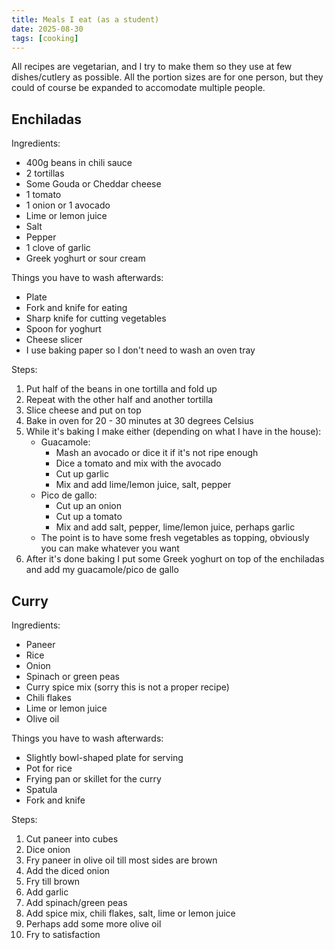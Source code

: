 ```yaml
---
title: Meals I eat (as a student)
date: 2025-08-30
tags: [cooking]
---
```


All recipes are vegetarian, and I try to make them so they use at few dishes/cutlery as possible.
All the portion sizes are for one person, but they could of course be expanded to accomodate multiple people.

## Enchiladas
Ingredients:

- 400g beans in chili sauce
- 2 tortillas
- Some Gouda or Cheddar cheese
- 1 tomato
- 1 onion or 1 avocado
- Lime or lemon juice
- Salt
- Pepper
- 1 clove of garlic
- Greek yoghurt or sour cream

Things you have to wash afterwards:

- Plate
- Fork and knife for eating
- Sharp knife for cutting vegetables
- Spoon for yoghurt
- Cheese slicer
- I use baking paper so I don't need to wash an oven tray

Steps:

1. Put half of the beans in one tortilla and fold up
2. Repeat with the other half and another tortilla
3. Slice cheese and put on top
4. Bake in oven for 20 - 30 minutes at 30 degrees Celsius
5. While it's baking I make either (depending on what I have in the house):
    - Guacamole:
        - Mash an avocado or dice it if it's not ripe enough
        - Dice a tomato and mix with the avocado
        - Cut up garlic
        - Mix and add lime/lemon juice, salt, pepper
    - Pico de gallo:
        - Cut up an onion
        - Cut up a tomato
        - Mix and add salt, pepper, lime/lemon juice, perhaps garlic
    - The point is to have some fresh vegetables as topping, obviously you can make whatever you want
6. After it's done baking I put some Greek yoghurt on top of the enchiladas and add my guacamole/pico de gallo

## Curry
Ingredients:

- Paneer
- Rice
- Onion
- Spinach or green peas
- Curry spice mix (sorry this is not a proper recipe)
- Chili flakes
- Lime or lemon juice
- Olive oil

Things you have to wash afterwards:

- Slightly bowl-shaped plate for serving
- Pot for rice
- Frying pan or skillet for the curry
- Spatula
- Fork and knife

Steps:

1. Cut paneer into cubes
2. Dice onion
3. Fry paneer in olive oil till most sides are brown
4. Add the diced onion
5. Fry till brown
6. Add garlic
7. Add spinach/green peas
8. Add spice mix, chili flakes, salt, lime or lemon juice
9. Perhaps add some more olive oil
10. Fry to satisfaction
